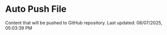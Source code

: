# Auto Push File

Content that will be pushed to GitHub repository.
Last updated: 08/07/2025, 05:03:39 PM